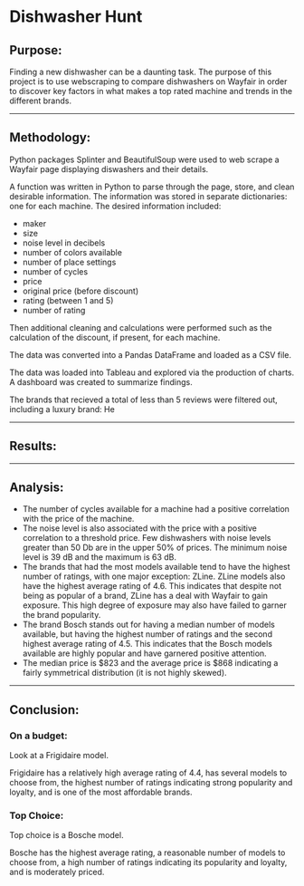# Dishwasher Hunt

## Purpose: 
Finding a new dishwasher can be a daunting task. The purpose of this project is to use webscraping to compare dishwashers on Wayfair in order to discover key factors in what makes a top rated machine and trends in the different brands. 

________________________________________________________________________________________

## Methodology:

Python packages Splinter and BeautifulSoup were used to web scrape a Wayfair page displaying diswashers and their details. 

A function was written in Python to parse through the page, store, and clean desirable information. The information was stored in separate dictionaries: one for each machine. The desired information included:
  * maker
  * size
  * noise level in decibels
  * number of colors available
  * number of place settings 
  * number of cycles
  * price
  * original price (before discount)
  * rating (between 1 and 5)
  * number of rating

Then additional cleaning and calculations were performed such as the calculation of the discount, if present, for each machine. 

The data was converted into a Pandas DataFrame and loaded as a CSV file. 

The data was loaded into Tableau and explored via the production of charts. A dashboard was created to summarize findings.

The brands that recieved a total of less than 5 reviews were filtered out, including a luxury brand: He


________________________________________________________________________________________

## Results:



________________________________________________________________________________________

## Analysis:

* The number of cycles available for a machine had a positive correlation with the price of the machine. 
* The noise level is also associated with the price with a positive correlation to a threshold price. Few dishwashers with noise levels greater than 50 Db are in the upper 50% of prices. The minimum noise level is 39 dB and the maximum is 63 dB. 
* The brands that had the most models available tend to have the highest number of ratings, with one major exception: ZLine. ZLine models also have the highest average rating of 4.6. This indicates that despite not being as popular of a brand, ZLine has a deal with Wayfair to gain exposure. This high degree of exposure may also have failed to garner the brand popularity. 
* The brand Bosch stands out for having a median number of models available, but having the highest number of ratings and the second highest average rating of 4.5. This indicates that the Bosch models available are highly popular and have garnered positive attention. 
* The median price is $823 and the average price is $868 indicating a fairly symmetrical distribution (it is not highly skewed). 

________________________________________________________________________________________

## Conclusion:

### On a budget: 

Look at a Frigidaire model.

Frigidaire has a relatively high average rating of 4.4, has several models to choose from, the highest number of ratings indicating strong popularity and loyalty, and is one of the most affordable brands. 

### Top Choice: 
Top choice is a Bosche model. 

Bosche has the highest average rating, a reasonable number of models to choose from, a high number of ratings indicating its popularity and loyalty, and is moderately priced. 
